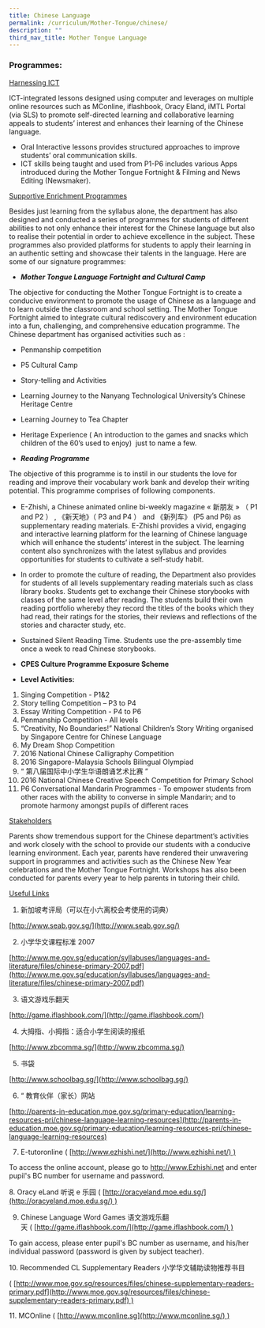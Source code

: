 ```yaml
---
title: Chinese Language
permalink: /curriculum/Mother-Tongue/chinese/
description: ""
third_nav_title: Mother Tongue Language
---
```






### Programmes:

<u> Harnessing ICT</u>

ICT-integrated lessons designed using computer and leverages on multiple online resources such as MConline, iflashbook, Oracy Eland, iMTL Portal (via SLS) to promote self-directed learning and collaborative learning appeals to students’ interest and enhances their learning of the Chinese language.

*   Oral Interactive lessons provides structured approaches to improve students’ oral communication skills.
*   ICT skills being taught and used from P1-P6 includes various Apps introduced during the Mother Tongue Fortnight & Filming and News Editing (Newsmaker).

<u> Supportive Enrichment Programmes </u>

Besides just learning from the syllabus alone, the department has also designed and conducted a series of programmes for students of different abilities to not only enhance their interest for the Chinese language but also to realise their potential in order to achieve excellence in the subject. These programmes also provided platforms for students to apply their learning in an authentic setting and showcase their talents in the language. Here are some of our signature programmes:


*   **_Mother Tongue Language Fortnight and Cultural Camp_**

The objective for conducting the Mother Tongue Fortnight is to create a conducive environment to promote the usage of Chinese as a language and to learn outside the classroom and school setting. The Mother Tongue Fortnight aimed to integrate cultural rediscovery and environment education into a fun, challenging, and comprehensive education programme. The Chinese department has organised activities such as :
*   Penmanship competition
*   P5 Cultural Camp
*   Story-telling and Activities
*   Learning Journey to the Nanyang Technological University’s Chinese Heritage Centre
*   Learning Journey to Tea Chapter
*   Heritage Experience ( An introduction to the games and snacks which children of the 60’s used to enjoy)  just to name a few.

*   **_Reading Programme_**

The objective of this programme is to instil in our students the love for reading and improve their vocabulary work bank and develop their writing potential. This programme comprises of following components.

*   E-Zhishi, a Chinese animated online bi-weekly magazine « 新朋友 » （ P1 and P2 ） , 《新天地》（ P3 and P4 ） and 《新列车》 (P5 and P6) as supplementary reading materials. E-Zhishi provides a vivid, engaging and interactive learning platform for the learning of Chinese language which will enhance the students’ interest in the subject. The learning content also synchronizes with the latest syllabus and provides opportunities for students to cultivate a self-study habit.

*   In order to promote the culture of reading, the Department also provides for students of all levels supplementary reading materials such as class library books. Students get to exchange their Chinese storybooks with classes of the same level after reading. The students build their own reading portfolio whereby they record the titles of the books which they had read, their ratings for the stories, their reviews and reflections of the stories and character study, etc.

*   Sustained Silent Reading Time. Students use the pre-assembly time once a week to read Chinese storybooks.

*   **CPES Culture Programme Exposure Scheme**

*   **Level Activities:**
1.  Singing Competition - P1&2
2.  Story telling Competition – P3 to P4
3.  Essay Writing Competition - P4 to P6
4.  Penmanship Competition - All levels
5.  “Creativity, No Boundaries!” National Children’s Story Writing organised by Singapore Centre for Chinese Language
6.  My Dream Shop Competition
7.  2016 National Chinese Calligraphy Competition
8.  2016 Singapore-Malaysia Schools Bilingual Olympiad
9.  “ 第八届国际中小学生华语朗诵艺术比赛 ”
10.  2016 National Chinese Creative Speech Competition for Primary School
11.  P6 Conversational Mandarin Programmes - To empower students from other races with the ability to converse in simple Mandarin; and to promote harmony amongst pupils of different races

<u> Stakeholders </u>

Parents show tremendous support for the Chinese department’s activities and work closely with the school to provide our students with a conducive learning environment. Each year, parents have rendered their unwavering support in programmes and activities such as the Chinese New Year celebrations and the Mother Tongue Fortnight. Workshops has also been conducted for parents every year to help parents in tutoring their child.


<u> Useful Links </u>

1.  新加坡考评局（可以在小六离校会考使用的词典）

[http://www.seab.gov.sg/](http://www.seab.gov.sg/)

2.  小学华文课程标准 2007

[http://www.me.gov.sg/education/syllabuses/languages-and-literature/files/chinese-primary-2007.pdf](http://www.me.gov.sg/education/syllabuses/languages-and-literature/files/chinese-primary-2007.pdf)

3.  语文游戏乐翻天

[http://game.iflashbook.com/](http://game.iflashbook.com/)

4.  大拇指、小拇指：适合小学生阅读的报纸

[http://www.zbcomma.sg/](http://www.zbcomma.sg/)

5.  书袋

[http://www.schoolbag.sg/](http://www.schoolbag.sg/)

6.  “ 教育伙伴（家长）网站

[http://parents-in-education.moe.gov.sg/primary-education/learning-resources-pri/chinese-language-learning-resources](http://parents-in-education.moe.gov.sg/primary-education/learning-resources-pri/chinese-language-learning-resources)

7.  E-tutoronline ( [http://www.ezhishi.net/](http://www.ezhishi.net/) )

To access the online account, please go to http://www.Ezhishi.net and enter pupil's BC number for username and password.

8\. Oracy eLand 听说 e 乐园 ( [http://oracyeland.moe.edu.sg/](http://oracyeland.moe.edu.sg/) )

9.  Chinese Language Word Games 语文游戏乐翻天 ( [http://game.iflashbook.com/](http://game.iflashbook.com/) )

To gain access, please enter pupil's BC number as username, and his/her individual password (password is given by subject teacher).

10\. Recommended CL Supplementary Readers 小学华文辅助读物推荐书目

( [http://www.moe.gov.sg/resources/files/chinese-supplementary-readers-primary.pdf](http://www.moe.gov.sg/resources/files/chinese-supplementary-readers-primary.pdf) )

11\. MCOnline ( [http://www.mconline.sg](http://www.mconline.sg/) )